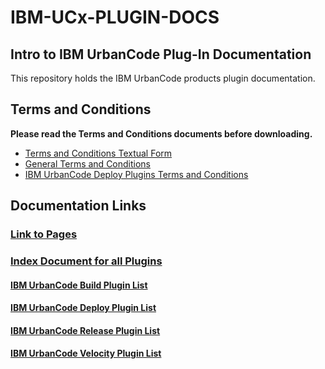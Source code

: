 # IBM-UCx-PLUGIN-DOCS

## Intro to IBM UrbanCode Plug-In Documentation

This repository holds the IBM UrbanCode products plugin documentation.

## Terms and Conditions

**Please read the Terms and Conditions documents before downloading.**

* [Terms and Conditions Textual Form](ibm-plugins-terms-and-conditions.txt)
* [General Terms and Conditions](UrbanCode_General_Plugin_Terms_and_Conditions.md)
* [IBM UrbanCode Deploy Plugins Terms and Conditions](UrbanCode_Deploy_Plugin_Terms_and_Conditions.md)


## Documentation Links

### [Link to Pages](https://urbancode.github.io/IBM-UCx-PLUGIN-DOCS/)
### [Index Document for all Plugins](docs/index.md)

#### [IBM UrbanCode Build Plugin List](docs/UCB/README.md)
#### [IBM UrbanCode Deploy Plugin List](docs/UCD/README.md)
#### [IBM UrbanCode Release Plugin List](docs/UCR/README.md)
#### [IBM UrbanCode Velocity Plugin List](docs/UCV/README.md)
